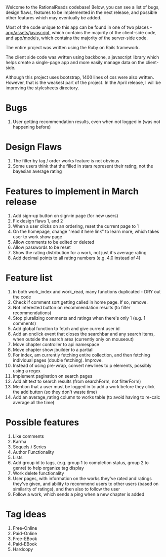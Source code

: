 Welcome to the RationalReads codebase! Below, you can see a list of bugs, design flaws, features to be implemented in the next release, and possible other features which may eventually be added.

Most of the code unique to this app can be found in one of two places -
[app/assets/javascript](https://github.com/Amit-P-Amin/RationalReads/tree/master/app/assets/javascripts), which contains the majority of the client-side code, and [app/models](https://github.com/Amit-P-Amin/RationalReads/tree/master/app/models), which contains the majority of the server-side code.

The entire project was written using the Ruby on Rails framework.

The client side code was written using backbone, a javascript library which helps create a single-page app and more easily manage data on the client-side.

Although this project uses bootstrap, 1400 lines of css were also written. However, that is the weakest part of the project. In the April release, I will be improving the stylesheets directory.

# Bugs
1.  User getting recommendation results, even when not logged in (was not happening before)

# Design Flaws
1.  The filter by tag / order works feature is not obvious
2.  Some users think that the filled in stars represent their rating, not the bayesian average rating

# Features to implement in March release
1.  Add sign-up button on sign-in page (for new users)
2.  Fix design flaws 1, and 2
4.  When a user clicks on an ordering, reset the current page to 1
5.  On the homepage, change "read it here link" to learn more, which takes user to work show page
6.  Allow comments to be edited or deleted
7.  Allow passwords to be reset
8.  Show the rating distribution for a work, not just it's average rating
9.  Add decimal points to all rating numbers (e.g. 4.0 instead of 4)

# Feature list
1.  In both work_index and work_read, many functions duplicated - DRY out the code
2.  Check if comment sort getting called in home page. If so, remove.
3.  Not interested button on recommendation results (to filter recommendations)
4.  Stop pluralizing comments and ratings when there's only 1 (e.g. 1 comments)
5.  Add global function to fetch and give current user id
6.  Add an onclick event that closes the searchbar and any search items, when outside the search area (currently only on mouseout)
7.  Move chapter controller to api namespace
8.  Move chapter show jbuilder to a partial
9.  For index, am currently fetching entire collection, and then fetching individual pages (double fetching). Improve.
10.  Instead of using pre-wrap, convert newlines to p elements, possibly using a regex
11.  Implement pagination on search pages
12.  Add alt text to search results (from searchForm, not filterForm)
13.  Mention that a user must be logged in to add a work before they click the add button (so they don't waste time)
14.  Add an average_rating column to works table (to avoid having to re-calc average all the time)

# Possible features
1.  Like comments
2.  Karma
3.  Sequels / Series
4.  Author Functionality
5.  Lists
6.  Add group id to tags, (e.g. group 1 to completion status, group 2 to genre) to help organize tag display
7.  Work delete functionality
8.  User pages, with information on the works they've rated and ratings they've given, and ability to recommend users to other users (based on similarity of ratings), and then also to follow the user
9.  Follow a work, which sends a ping when a new chapter is added

# Tag ideas
1.  Free-Online
2.  Paid-Online
3.  Free-EBook
4.  Paid-EBook
5.  Hardcopy
